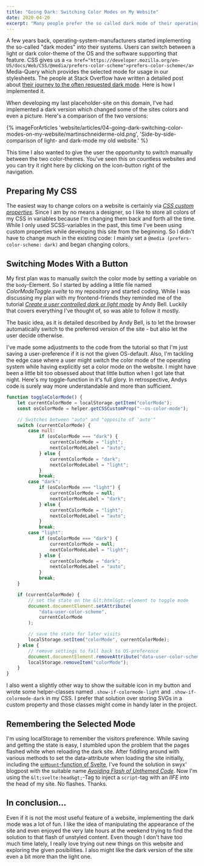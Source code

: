 ```yaml
---
title: "Going Dark: Switching Color Modes on My Website"
date: 2020-04-20
excerpt: "Many people prefer the so called dark mode of their operating system. My website now also comes with a dark version. It is automatically shown if you are in dark mode, but you can also toggle it by button."
---
```


A few years back, operating-system-manufacturers started implementing the so-called "dark modes" into their systems. Users can switch between a light or dark color-theme of the OS and the software supporting that feature. CSS gives us a `<a href="https://developer.mozilla.org/en-US/docs/Web/CSS/@media/prefers-color-scheme">prefers-color-scheme</a>` Media-Query which provides the selected mode for usage in our stylesheets. The people at Stack Overflow have written a detailed post about <a href="https://stackoverflow.blog/2020/03/31/building-dark-mode-on-stack-overflow/">their journey to the often requested dark mode</a>. Here is how I implemented it.

When developing my last placeholder-site on this domain, I've had implemented a dark version which changed some of the sites colors and even a picture. Here's a comparison of the two versions:

{% imageForArticles 'website/articles/04-going-dark-switching-color-modes-on-my-website/martinschneiderme-old.png', 'Side-by-side-comparison of light- and dark-mode my old website.' %}

This time I also wanted to give the user the opportunity to switch manually between the two color-themes. You've seen this on countless websites and you can try it right here by clicking on the icon-button right of the navigation.

## Preparing My CSS

The easiest way to change colors on a website is certainly via <em><a href="https://developer.mozilla.org/en-US/docs/Web/CSS/--*">CSS custom properties</a></em>. Since I am by no means a designer, so I like to store all colors of my CSS in variables because I'm changing them back and forth all the time. While I only used SCSS-variables in the past, this time I've been using custom properties while developing this site from the beginning. So I didn't have to change much in the existing code: I mainly set a `@media (prefers-color-scheme: dark)` and began changing colors.

## Switching Modes With a Button

My first plan was to manually switch the color mode by setting a variable on the `body`-Element. So I started by adding a little file named <em>ColorModeToggle.svelte</em> to my repository and started coding. While I was discussing my plan with my frontend-friends they reminded me of the tutorial <em><a href="https://hankchizljaw.com/wrote/create-a-user-controlled-dark-or-light-mode/">Create a user controlled dark or light mode</a></em> by Andy Bell. Luckily that covers everything I've thought of, so was able to follow it mostly.

The basic idea, as it is detailed described by Andy Bell, is to let the browser automatically switch to the preferred version of the site - but also let the user decide otherwise.

I've made some adjustments to the code from the tutorial so that I'm just saving a user-preference if it is not the given OS-default. Also, I'm tackling the edge case where a user might switch the color mode of the operating system while having explicitly set a color mode on the website. I might have been a little bit too obsessed about that little button when I got late that night. Here's my toggle-function in it's full glory. In retrospective, Andys code is surely way more understandable and more than sufficient.

```js
function toggleColorMode() {
    let currentColorMode = localStorage.getItem("colorMode");
    const osColorMode = helper.getCSSCustomProp("--os-color-mode");

    // Switches between "auto" and "opposite of 'auto'"
    switch (currentColorMode) {
        case null:
            if (osColorMode === "dark") {
                currentColorMode = "light";
                nextColorModeLabel = "auto";
            } else {
                currentColorMode = "dark";
                nextColorModeLabel = "light";
            }
            break;
        case "dark":
            if (osColorMode === "light") {
                currentColorMode = null;
                nextColorModeLabel = "dark";
            } else {
                currentColorMode = "light";
                nextColorModeLabel = "auto";
            }
            break;
        case "light":
            if (osColorMode === "dark") {
                currentColorMode = null;
                nextColorModeLabel = "light";
            } else {
                currentColorMode = "dark";
                nextColorModeLabel = "auto";
            }
            break;
    }

    if (currentColorMode) {
        // set the state on the &lt;html&gt;-element to toggle mode
        document.documentElement.setAttribute(
            "data-user-color-scheme",
            currentColorMode
        );

        // save the state for later visits
        localStorage.setItem("colorMode", currentColorMode);
    } else {
        // remove settings to fall back to OS-preference
        document.documentElement.removeAttribute("data-user-color-scheme");
        localStorage.removeItem("colorMode");
    }
}
```

I also went a slightly other way to show the suitable icon in my button and wrote some helper-classes named `.show-if-colormode-light` and `.show-if-colormode-dark` in my CSS. I prefer that solution over storing SVGs in a custom property and those classes might come in handy later in the project.

## Remembering the Selected Mode

I'm using localStorage to remember the visitors preference. While saving and getting the state is easy, I stumbled upon the problem that the pages flashed white when reloading the dark site. After fiddling around with various methods to set the data-attribute when loading the site initially, including the <a href="https://svelte.dev/docs#onMount">`onMount`-function of Svelte</a>, I've found the solution in swyx' blogpost with the suitable name <em><a href="https://www.swyx.io/writing/avoid-fotc/">Avoiding Flash of Unthemed Code</a></em>. Now I'm using the `&lt;svelte:head&gt;`-Tag to inject a `script`-tag with an <em>IIFE</em> into the head of my site. No flashes. Thanks.

## In conclusion...

Even if it is not the most useful feature of a website, implementing the dark mode was a lot of fun. I like the idea of manipulating the appearance of the site and even enjoyed the very late hours at the weekend trying to find the solution to that flash of unstyled content. Even though I don't have too much time lately, I really love trying out new things on this website and exploring the given posibilities. I also might like the dark version of the site even a bit more than the light one.
